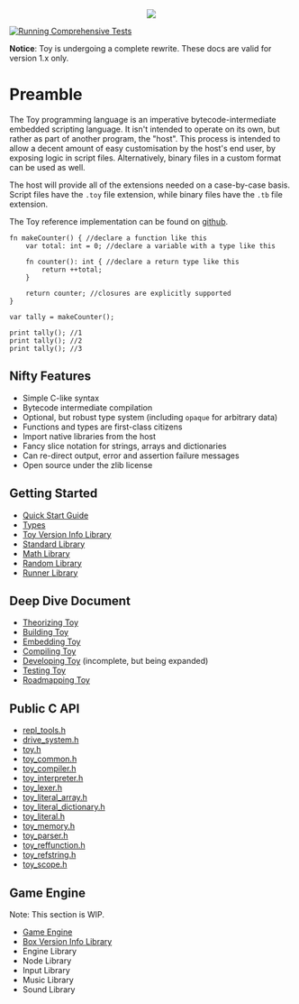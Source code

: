<div align="center">
  <image src="toylogo.png" />
</div>

[![Running Comprehensive Tests](https://github.com/Ratstail91/Toy/actions/workflows/c-cpp.yml/badge.svg)](https://github.com/Ratstail91/Toy/actions/workflows/c-cpp.yml)

**Notice**: Toy is undergoing a complete rewrite. These docs are valid for version 1.x only.

# Preamble

The Toy programming language is an imperative bytecode-intermediate embedded scripting language. It isn't intended to operate on its own, but rather as part of another program, the "host". This process is intended to allow a decent amount of easy customisation by the host's end user, by exposing logic in script files. Alternatively, binary files in a custom format can be used as well.

The host will provide all of the extensions needed on a case-by-case basis. Script files have the `.toy` file extension, while binary files have the `.tb` file extension.

The Toy reference implementation can be found on [github](https://github.com/Ratstail91/Toy).

```
fn makeCounter() { //declare a function like this
	var total: int = 0; //declare a variable with a type like this

	fn counter(): int { //declare a return type like this
		return ++total;
	}

	return counter; //closures are explicitly supported
}

var tally = makeCounter();

print tally(); //1
print tally(); //2
print tally(); //3
```

## Nifty Features

* Simple C-like syntax
* Bytecode intermediate compilation
* Optional, but robust type system (including `opaque` for arbitrary data)
* Functions and types are first-class citizens
* Import native libraries from the host
* Fancy slice notation for strings, arrays and dictionaries
* Can re-direct output, error and assertion failure messages
* Open source under the zlib license

## Getting Started

* [Quick Start Guide](getting-started/quick-start-guide)
* [Types](getting-started/types)
* [Toy Version Info Library](getting-started/toy-version-info-library)
* [Standard Library](getting-started/standard-library)
* [Math Library](getting-started/math.md)
* [Random Library](getting-started/random-library)
* [Runner Library](getting-started/runner-library)

## Deep Dive Document

* [Theorizing Toy](deep-dive/theorizing-toy)
* [Building Toy](deep-dive/building-toy)
* [Embedding Toy](deep-dive/embedding-toy)
* [Compiling Toy](deep-dive/compiling-toy)
* [Developing Toy](deep-dive/developing-toy) (incomplete, but being expanded)
* [Testing Toy](deep-dive/testing-toy)
* [Roadmapping Toy](deep-dive/roadmapping-toy)

## Public C API

* [repl_tools.h](c-api/repl_tools_h.md)
* [drive_system.h](c-api/drive_system_h.md)
* [toy.h](c-api/toy_h.md)
* [toy_common.h](c-api/toy_common_h.md)
* [toy_compiler.h](c-api/toy_compiler_h.md)
* [toy_interpreter.h](c-api/toy_interpreter_h.md)
* [toy_lexer.h](c-api/toy_lexer_h.md)
* [toy_literal_array.h](c-api/toy_literal_array_h.md)
* [toy_literal_dictionary.h](c-api/toy_literal_dictionary_h.md)
* [toy_literal.h](c-api/toy_literal_h.md)
* [toy_memory.h](c-api/toy_memory_h.md)
* [toy_parser.h](c-api/toy_parser_h.md)
* [toy_reffunction.h](c-api/toy_reffunction_h.md)
* [toy_refstring.h](c-api/toy_refstring_h.md)
* [toy_scope.h](c-api/toy_scope_h.md)

## Game Engine

Note: This section is WIP.

* [Game Engine](game-engine/game-engine.md)
* [Box Version Info Library](game-engine/box-version-info-library.md)
* Engine Library
* Node Library
* Input Library
* Music Library
* Sound Library


